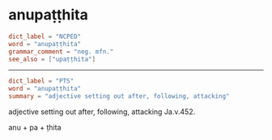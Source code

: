 # anupaṭṭhita

``` toml
dict_label = "NCPED"
word = "anupaṭṭhita"
grammar_comment = "neg. mfn."
see_also = ["upaṭṭhita"]
```

--------------------

``` toml
dict_label = "PTS"
word = "anupaṭṭhita"
summary = "adjective setting out after, following, attacking"
```

adjective setting out after, following, attacking Ja.v.452.

anu \+ pa \+ ṭhita

